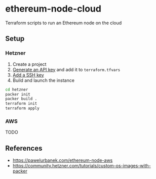 # ethereum-node-cloud

Terraform scripts to run an Ethereum node on the cloud

## Setup

### Hetzner

1. Create a project
2. [Generate an API key](https://docs.hetzner.com/cloud/api/getting-started/generating-api-token/) and add it to `terraform.tfvars`
3. [Add a SSH key](https://community.hetzner.com/tutorials/add-ssh-key-to-your-hetzner-cloud)
4. Build and launch the instance

```bash
cd hetzner
packer init
packer build .
terraform init
terraform apply
```

### AWS

TODO

## References

- https://pawelurbanek.com/ethereum-node-aws
- https://community.hetzner.com/tutorials/custom-os-images-with-packer